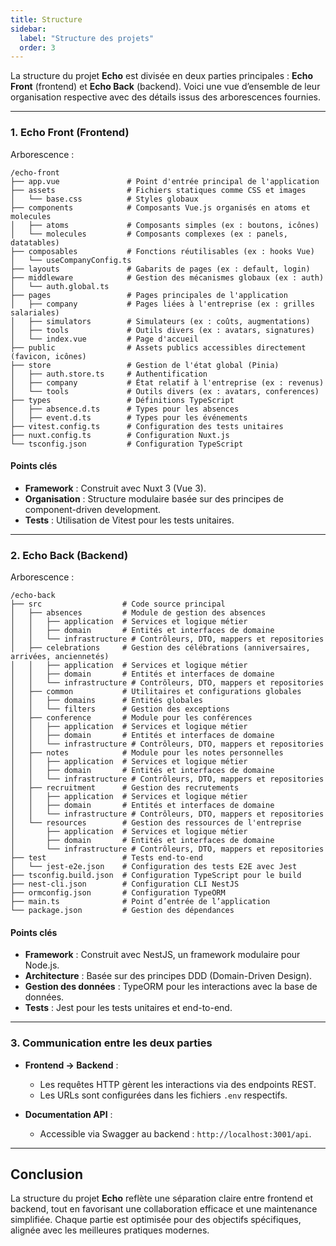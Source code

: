 ```yaml
---
title: Structure
sidebar:
  label: "Structure des projets"
  order: 3
---
```


La structure du projet **Echo** est divisée en deux parties principales : **Echo Front** (frontend) et **Echo Back** (backend). Voici une vue d’ensemble de leur organisation respective avec des détails issus des arborescences fournies.

---

### **1. Echo Front (Frontend)**

Arborescence :

```
/echo-front
├── app.vue               # Point d'entrée principal de l'application
├── assets                # Fichiers statiques comme CSS et images
│   └── base.css          # Styles globaux
├── components            # Composants Vue.js organisés en atoms et molecules
│   ├── atoms             # Composants simples (ex : boutons, icônes)
│   └── molecules         # Composants complexes (ex : panels, datatables)
├── composables           # Fonctions réutilisables (ex : hooks Vue)
│   └── useCompanyConfig.ts
├── layouts               # Gabarits de pages (ex : default, login)
├── middleware            # Gestion des mécanismes globaux (ex : auth)
│   └── auth.global.ts
├── pages                 # Pages principales de l'application
│   ├── company           # Pages liées à l'entreprise (ex : grilles salariales)
│   ├── simulators        # Simulateurs (ex : coûts, augmentations)
│   ├── tools             # Outils divers (ex : avatars, signatures)
│   └── index.vue         # Page d'accueil
├── public                # Assets publics accessibles directement (favicon, icônes)
├── store                 # Gestion de l'état global (Pinia)
│   ├── auth.store.ts     # Authentification
│   ├── company           # État relatif à l'entreprise (ex : revenus)
│   └── tools             # Outils divers (ex : avatars, conferences)
├── types                 # Définitions TypeScript
│   ├── absence.d.ts      # Types pour les absences
│   ├── event.d.ts        # Types pour les événements
├── vitest.config.ts      # Configuration des tests unitaires
├── nuxt.config.ts        # Configuration Nuxt.js
└── tsconfig.json         # Configuration TypeScript
```

#### **Points clés**
- **Framework** : Construit avec Nuxt 3 (Vue 3).
- **Organisation** : Structure modulaire basée sur des principes de component-driven development.
- **Tests** : Utilisation de Vitest pour les tests unitaires.

---

### **2. Echo Back (Backend)**

Arborescence :

```
/echo-back
├── src                  # Code source principal
│   ├── absences         # Module de gestion des absences
│   │   ├── application  # Services et logique métier
│   │   ├── domain       # Entités et interfaces de domaine
│   │   └── infrastructure # Contrôleurs, DTO, mappers et repositories
│   ├── celebrations     # Gestion des célébrations (anniversaires, arrivées, anciennetés)
│   │   ├── application  # Services et logique métier
│   │   ├── domain       # Entités et interfaces de domaine
│   │   └── infrastructure # Contrôleurs, DTO, mappers et repositories
│   ├── common           # Utilitaires et configurations globales
│   │   ├── domains      # Entités globales
│   │   └── filters      # Gestion des exceptions
│   ├── conference       # Module pour les conférences
│   │   ├── application  # Services et logique métier
│   │   ├── domain       # Entités et interfaces de domaine
│   │   └── infrastructure # Contrôleurs, DTO, mappers et repositories
│   ├── notes            # Module pour les notes personnelles
│   │   ├── application  # Services et logique métier
│   │   ├── domain       # Entités et interfaces de domaine
│   │   └── infrastructure # Contrôleurs, DTO, mappers et repositories
│   ├── recruitment      # Gestion des recrutements
│   │   ├── application  # Services et logique métier
│   │   ├── domain       # Entités et interfaces de domaine
│   │   └── infrastructure # Contrôleurs, DTO, mappers et repositories
│   └── resources        # Gestion des ressources de l'entreprise
│       ├── application  # Services et logique métier
│       ├── domain       # Entités et interfaces de domaine
│       └── infrastructure # Contrôleurs, DTO, mappers et repositories
├── test                 # Tests end-to-end
│   └── jest-e2e.json    # Configuration des tests E2E avec Jest
├── tsconfig.build.json  # Configuration TypeScript pour le build
├── nest-cli.json        # Configuration CLI NestJS
├── ormconfig.json       # Configuration TypeORM
├── main.ts              # Point d’entrée de l’application
└── package.json         # Gestion des dépendances
```

#### **Points clés**
- **Framework** : Construit avec NestJS, un framework modulaire pour Node.js.
- **Architecture** : Basée sur des principes DDD (Domain-Driven Design).
- **Gestion des données** : TypeORM pour les interactions avec la base de données.
- **Tests** : Jest pour les tests unitaires et end-to-end.

---

### **3. Communication entre les deux parties**

- **Frontend → Backend** :
  - Les requêtes HTTP gèrent les interactions via des endpoints REST.
  - Les URLs sont configurées dans les fichiers `.env` respectifs.

- **Documentation API** :
  - Accessible via Swagger au backend : `http://localhost:3001/api`.

---

## **Conclusion**
La structure du projet **Echo** reflète une séparation claire entre frontend et backend, tout en favorisant une collaboration efficace et une maintenance simplifiée. Chaque partie est optimisée pour des objectifs spécifiques, alignée avec les meilleures pratiques modernes.

